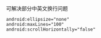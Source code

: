 ﻿可解决部分中英文换行问题
```
android:ellipsize="none"
android:maxLines="100"
android:scrollHorizontally="false"
```